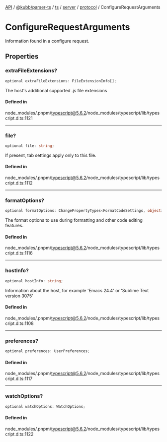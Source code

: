 [API](../../../../../../../../../packages.md) / [@kubb/parser-ts](../../../../../../../index.md) / [ts](../../../../../index.md) / [server](../../../index.md) / [protocol](../index.md) / ConfigureRequestArguments

# ConfigureRequestArguments

Information found in a configure request.

## Properties

### extraFileExtensions?

```ts
optional extraFileExtensions: FileExtensionInfo[];
```

The host's additional supported .js file extensions

#### Defined in

node\_modules/.pnpm/typescript@5.6.2/node\_modules/typescript/lib/typescript.d.ts:1121

***

### file?

```ts
optional file: string;
```

If present, tab settings apply only to this file.

#### Defined in

node\_modules/.pnpm/typescript@5.6.2/node\_modules/typescript/lib/typescript.d.ts:1112

***

### formatOptions?

```ts
optional formatOptions: ChangePropertyTypes<FormatCodeSettings, object>;
```

The format options to use during formatting and other code editing features.

#### Defined in

node\_modules/.pnpm/typescript@5.6.2/node\_modules/typescript/lib/typescript.d.ts:1116

***

### hostInfo?

```ts
optional hostInfo: string;
```

Information about the host, for example 'Emacs 24.4' or
'Sublime Text version 3075'

#### Defined in

node\_modules/.pnpm/typescript@5.6.2/node\_modules/typescript/lib/typescript.d.ts:1108

***

### preferences?

```ts
optional preferences: UserPreferences;
```

#### Defined in

node\_modules/.pnpm/typescript@5.6.2/node\_modules/typescript/lib/typescript.d.ts:1117

***

### watchOptions?

```ts
optional watchOptions: WatchOptions;
```

#### Defined in

node\_modules/.pnpm/typescript@5.6.2/node\_modules/typescript/lib/typescript.d.ts:1122
